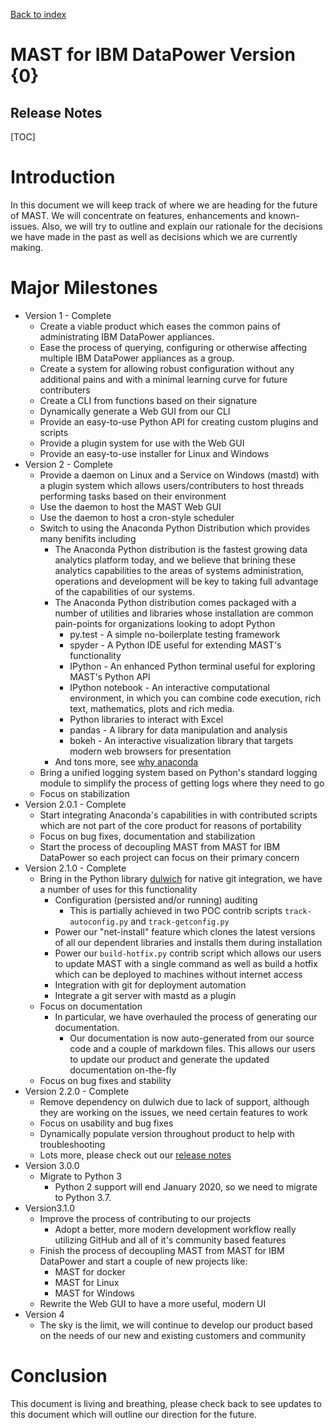 [Back to index](./index.html)
<h1>MAST for IBM DataPower Version {0}</h1>
<h2>Release Notes</h2>

[TOC]

# Introduction

In this document we will keep track of where we are heading for the future of
MAST. We will concentrate on features, enhancements and known-issues. Also,
we will try to outline and explain our rationale for the decisions we have
made in the past as well as decisions which we are currently making.

# Major Milestones

* Version 1 - Complete
    * Create a viable product which eases the common pains of administrating
    IBM DataPower appliances.
    * Ease the process of querying, configuring or otherwise affecting multiple
    IBM DataPower appliances as a group.
    * Create a system for allowing robust configuration without any additional pains
    and with a minimal learning curve for future contributers
    * Create a CLI from functions based on their signature
    * Dynamically generate a Web GUI from our CLI
    * Provide an easy-to-use Python API for creating custom plugins and scripts
    * Provide a plugin system for use with the Web GUI
    * Provide an easy-to-use installer for Linux and Windows
* Version 2 - Complete
    * Provide a daemon on Linux and a Service on Windows (mastd) with
    a plugin system which allows users/contributers to host threads
    performing tasks based on their environment
    * Use the daemon to host the MAST Web GUI
    * Use the daemon to host a cron-style scheduler
    * Switch to using the Anaconda Python Distribution which provides many benifits including
        * The Anaconda Python distribution is the fastest growing data analytics platform
        today, and we believe that brining these analytics capabilities to the areas
        of systems administration, operations and development will be key to taking full
        advantage of the capabilities of our systems.
        * The Anaconda Python distribution comes packaged with a number of utilities
        and libraries whose installation are common pain-points for organizations
        looking to adopt Python
            * py.test - A simple no-boilerplate testing framework
            * spyder - A Python IDE useful for extending MAST's functionality
            * IPython - An enhanced Python terminal useful for exploring MAST's
            Python API
            * IPython notebook - An interactive computational environment, in
            which you can combine code execution, rich text, mathematics, plots
            and rich media.
            * Python libraries to interact with Excel
            * pandas - A library for data manipulation and analysis
            * bokeh - An interactive visualization library that targets modern
            web browsers for presentation
        * And tons more, see [why anaconda](https://www.continuum.io/why-anaconda)
    * Bring a unified logging system based on Python's standard logging
    module to simplify the process of getting logs where they need to go
    * Focus on stabilization
* Version 2.0.1 - Complete
    * Start integrating Anaconda's capabilities in with contributed
    scripts which are not part of the core product for reasons of portability
    * Focus on bug fixes, documentation and stabilization
    * Start the process of decoupling MAST from MAST for IBM DataPower so
    each project can focus on their primary concern
* Version 2.1.0 - Complete
    * Bring in the Python library [dulwich](https://github.com/jelmer/dulwich)
    for native git integration, we have a number of uses for this functionality
        * Configuration (persisted and/or running) auditing
            * This is partially achieved in two POC contrib
            scripts `track-autoconfig.py` and `track-getconfig.py`
        * Power our "net-install" feature which clones the latest versions
        of all our dependent libraries and installs them during installation
        * Power our `build-hotfix.py` contrib script which allows our
        users to update MAST with a single command as well as build a
        hotfix which can be deployed to machines without internet access
        * Integration with git for deployment automation
        * Integrate a git server with mastd as a plugin
    * Focus on documentation
        * In particular, we have overhauled the process of generating our
        documentation.
            * Our documentation is now auto-generated from our source code
            and a couple of markdown files. This allows our users to update
            our product and generate the updated documentation on-the-fly
    * Focus on bug fixes and stability
* Version 2.2.0 - Complete
    * Remove dependency on dulwich due to lack of support, although they are
    working on the issues, we need certain features to work
    * Focus on usability and bug fixes
    * Dynamically populate version throughout product to help with
     troubleshooting
    * Lots more, please check out our [release notes](./releasenotes.html)
* Version 3.0.0
    * Migrate to Python 3
        * Python 2 support will end January 2020, so we need to migrate to
        Python 3.7.
* Version3.1.0
    * Improve the process of contributing to our projects
        * Adopt a better, more modern development workflow
        really utilizing GitHub and all of it's community
        based features
    * Finish the process of decoupling MAST from MAST for IBM DataPower
    and start a couple of new projects like:
        * MAST for docker
        * MAST for Linux
        * MAST for Windows
    * Rewrite the Web GUI to have a more useful, modern UI
* Version 4
    * The sky is the limit, we will continue to develop our product
    based on the needs of our new and existing customers and community

# Conclusion

This document is living and breathing, please check back to see updates
to this document which will outline our direction for the future.
